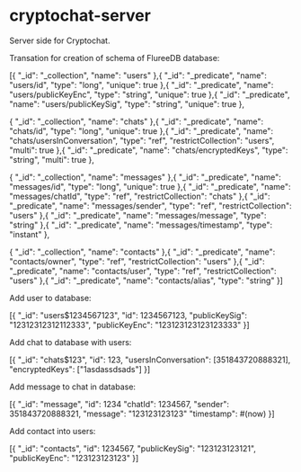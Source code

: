 # cryptochat-server

Server side for Cryptochat.

Transation for creation of schema of FlureeDB database:

[{
 "_id": "_collection",
 "name": "users"
},{
    "_id": "_predicate",
    "name": "users/id",
    "type": "long",
    "unique": true
},{
    "_id": "_predicate",
    "name": "users/publicKeyEnc",
    "type": "string",
    "unique": true
},{
    "_id": "_predicate",
    "name": "users/publicKeySig",
    "type": "string",
    "unique": true
},

{
 "_id": "_collection",
 "name": "chats"
},{
    "_id": "_predicate",
    "name": "chats/id",
    "type": "long",
    "unique": true
},{
    "_id": "_predicate",
    "name": "chats/usersInConversation",
    "type": "ref",
    "restrictCollection": "users",
    "multi": true
},{
    "_id": "_predicate",
    "name": "chats/encryptedKeys",
    "type": "string",
    "multi": true
},

{
 "_id": "_collection",
 "name": "messages"
},{
    "_id": "_predicate",
    "name": "messages/id",
    "type": "long",
    "unique": true
},{
    "_id": "_predicate",
    "name": "messages/chatId",
    "type": "ref",
    "restrictCollection": "chats"
},{
    "_id": "_predicate",
    "name": "messages/sender",
    "type": "ref",
    "restrictCollection": "users"
},{
    "_id": "_predicate",
    "name": "messages/message",
    "type": "string"
},{
    "_id": "_predicate",
    "name": "messages/timestamp",
    "type": "instant"
},

{
 "_id": "_collection",
 "name": "contacts"
},{
    "_id": "_predicate",
    "name": "contacts/owner",
    "type": "ref",
    "restrictCollection": "users"
},{
    "_id": "_predicate",
    "name": "contacts/user",
    "type": "ref",
    "restrictCollection": "users"
},{
    "_id": "_predicate",
    "name": "contacts/alias",
    "type": "string"
}]

Add user to database:

[{
  "_id":  "users$1234567123",
  "id":   1234567123,
  "publicKeySig": "12312312312112333",
  "publicKeyEnc": "123123123123123333"
}]

Add chat to database with users:

[{
  "_id": "chats$123",
  "id":   123,
  "usersInConversation": [351843720888321],
  "encryptedKeys": ["1asdassdsads"]
}]

Add message to chat in database:

[{
  "_id": "message",
  "id": 1234
  "chatId":   1234567,
  "sender": 351843720888321,
  "message": "123123123123"
  "timestamp": #(now)
}]

Add contact into users:

[{
  "_id":      "contacts",
  "id":   1234567,
  "publicKeySig": "123123123121",
  "publicKeyEnc": "123123123123"
}]
